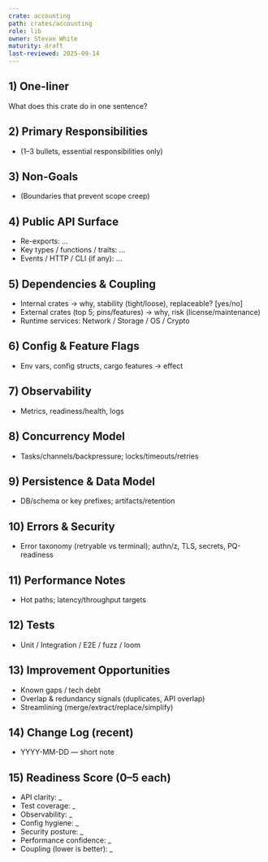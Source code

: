 ```yaml
---
crate: accounting
path: crates/accounting
role: lib
owner: Stevan White
maturity: draft
last-reviewed: 2025-09-14
---
```


## 1) One-liner
What does this crate do in one sentence?

## 2) Primary Responsibilities
- (1–3 bullets, essential responsibilities only)

## 3) Non-Goals
- (Boundaries that prevent scope creep)

## 4) Public API Surface
- Re-exports: …
- Key types / functions / traits: …
- Events / HTTP / CLI (if any): …

## 5) Dependencies & Coupling
- Internal crates → why, stability (tight/loose), replaceable? [yes/no]
- External crates (top 5; pins/features) → why, risk (license/maintenance)
- Runtime services: Network / Storage / OS / Crypto

## 6) Config & Feature Flags
- Env vars, config structs, cargo features → effect

## 7) Observability
- Metrics, readiness/health, logs

## 8) Concurrency Model
- Tasks/channels/backpressure; locks/timeouts/retries

## 9) Persistence & Data Model
- DB/schema or key prefixes; artifacts/retention

## 10) Errors & Security
- Error taxonomy (retryable vs terminal); authn/z, TLS, secrets, PQ-readiness

## 11) Performance Notes
- Hot paths; latency/throughput targets

## 12) Tests
- Unit / Integration / E2E / fuzz / loom

## 13) Improvement Opportunities
- Known gaps / tech debt
- Overlap & redundancy signals (duplicates, API overlap)
- Streamlining (merge/extract/replace/simplify)

## 14) Change Log (recent)
- YYYY-MM-DD — short note

## 15) Readiness Score (0–5 each)
- API clarity: _
- Test coverage: _
- Observability: _
- Config hygiene: _
- Security posture: _
- Performance confidence: _
- Coupling (lower is better): _